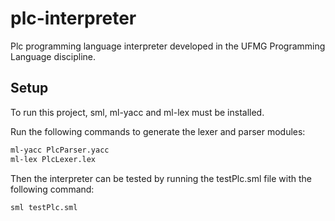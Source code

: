 # plc-interpreter

Plc programming language interpreter developed in the UFMG Programming Language discipline.

## Setup

To run this project, sml, ml-yacc and ml-lex must be installed.

Run the following commands to generate the lexer and parser modules:

```bash
ml-yacc PlcParser.yacc
ml-lex PlcLexer.lex
```

Then the interpreter can be tested by running the testPlc.sml file with the following command:

```bash
sml testPlc.sml
```
